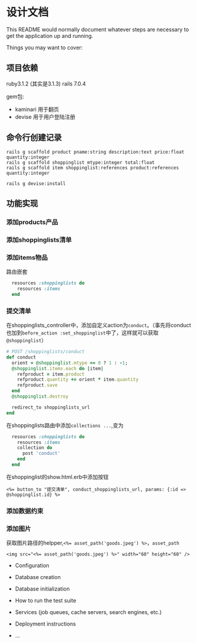 # 设计文档

This README would normally document whatever steps are necessary to get the
application up and running.

Things you may want to cover:

## 项目依赖
ruby3.1.2 (其实是3.1.3)
rails 7.0.4

gem包:
- kaminari 用于翻页
- devise  用于用户登陆注册

## 命令行创建记录
```
rails g scaffold product pname:string description:text price:float quantity:integer
rails g scaffold shoppinglist mtype:integer total:float
rails g scaffold item shoppinglist:references product:references quantity:integer

rails g devise:install
```

## 功能实现
### 添加products产品

### 添加shoppinglists清单

### 添加items物品
路由嵌套
```ruby
  resources :shoppinglists do
    resources :items
  end
```

### 提交清单
在shoppinglists_controller中，添加自定义action为`conduct`。（事先将conduct也加到`before_action :set_shoppinglist`中了，这样就可以获取`@shoppinglist`）
```ruby
# POST /shoppinglists/conduct
def conduct
  orient = @shoppinglist.mtype == 0 ? 1 : -1;
  @shoppinglist.items.each do |item|
    refproduct = item.product
    refproduct.quantity += orient * item.quantity
    refproduct.save
  end
  @shoppinglist.destroy

  redirect_to shoppinglists_url
end
```

在shoppinglists路由中添加`collections ...`,变为
```ruby
  resources :shoppinglists do
    resources :items
    collection do
      post 'conduct'
    end
  end
```

在shoppinglist的show.html.erb中添加按钮
```erb
<%= button_to "提交清单", conduct_shoppinglists_url, params: {:id => @shoppinglist.id} %>
```

### 添加数据约束

### 添加图片
获取图片路径的helpper,`<%= asset_path('goods.jpeg') %>`，`asset_path`

```erb
<img src="<%= asset_path('goods.jpeg') %>" width="60" height="60" />
```

* Configuration

* Database creation

* Database initialization

* How to run the test suite

* Services (job queues, cache servers, search engines, etc.)

* Deployment instructions

* ...
